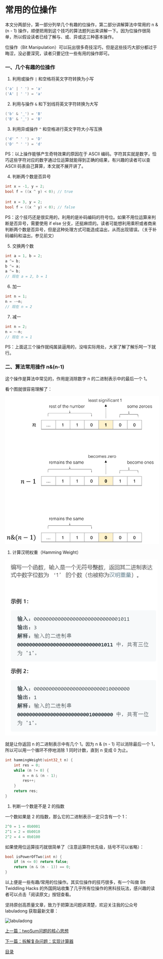 # 常用的位操作

本文分两部分，第一部分列举几个有趣的位操作，第二部分讲解算法中常用的 n & (n - 1) 操作，顺便把用到这个技巧的算法题列出来讲解一下。因为位操作很简单，所以假设读者已经了解与、或、异或这三种基本操作。

位操作（Bit Manipulation）可以玩出很多奇技淫巧，但是这些技巧大部分都过于晦涩，没必要深究，读者只要记住一些有用的操作即可。

### 一、几个有趣的位操作

1. 利用或操作 `|` 和空格将英文字符转换为小写

```c
('a' | ' ') = 'a'
('A' | ' ') = 'a'
```

2. 利用与操作 `&` 和下划线将英文字符转换为大写

```c
('b' & '_') = 'B'
('B' & '_') = 'B'
```

3. 利用异或操作 `^` 和空格进行英文字符大小写互换

```c
('d' ^ ' ') = 'D'
('D' ^ ' ') = 'd'
```

PS：以上操作能够产生奇特效果的原因在于 ASCII 编码。字符其实就是数字，恰巧这些字符对应的数字通过位运算就能得到正确的结果，有兴趣的读者可以查 ASCII 码表自己算算，本文就不展开讲了。

4. 判断两个数是否异号

```c
int x = -1, y = 2;
bool f = ((x ^ y) < 0); // true

int x = 3, y = 2;
bool f = ((x ^ y) < 0); // false
```

PS：这个技巧还是很实用的，利用的是补码编码的符号位。如果不用位运算来判断是否异号，需要使用 if else 分支，还挺麻烦的。读者可能想利用乘积或者商来判断两个数是否异号，但是这种处理方式可能造成溢出，从而出现错误。（关于补码编码和溢出，参见前文）

5. 交换两个数

```c
int a = 1, b = 2;
a ^= b;
b ^= a;
a ^= b;
// 现在 a = 2, b = 1
```

6. 加一

```c
int n = 1;
n = -~n;
// 现在 n = 2
```

7. 减一

```c
int n = 2;
n = ~-n;
// 现在 n = 1
```

PS：上面这三个操作就纯属装逼用的，没啥实际用处，大家了解了解乐呵一下就行。

### 二、算法常用操作 n&(n-1)

这个操作是算法中常见的，作用是消除数字 n 的二进制表示中的最后一个 1。

看个图就很容易理解了：

![n](../pictures/%E4%BD%8D%E6%93%8D%E4%BD%9C/1.png)

1. 计算汉明权重（Hamming Weight）

![title](../pictures/%E4%BD%8D%E6%93%8D%E4%BD%9C/title.png)

就是让你返回 n 的二进制表示中有几个 1。因为 n & (n - 1) 可以消除最后一个 1，所以可以用一个循环不停地消除 1 同时计数，直到 n 变成 0 为止。

```cpp
int hammingWeight(uint32_t n) {
    int res = 0;
    while (n != 0) {
        n = n & (n - 1);
        res++;
    }
    return res;
}
```

1. 判断一个数是不是 2 的指数

一个数如果是 2 的指数，那么它的二进制表示一定只含有一个 1：

```cpp
2^0 = 1 = 0b0001
2^1 = 2 = 0b0010
2^2 = 4 = 0b0100
```

如果使用位运算技巧就很简单了（注意运算符优先级，括号不可以省略）：

```cpp
bool isPowerOfTwo(int n) {
    if (n <= 0) return false;
    return (n & (n - 1)) == 0;
}
```

以上便是一些有趣/常用的位操作。其实位操作的技巧很多，有一个叫做 Bit Twiddling Hacks 的外国网站收集了几乎所有位操作的黑科技玩法，感兴趣的读者可以点击「阅读原文」按钮查看。

坚持原创高质量文章，致力于把算法问题讲清楚，欢迎关注我的公众号 labuladong 获取最新文章：

![labuladong](../pictures/labuladong.jpg)


[上一篇：twoSum问题的核心思想](../算法思维系列/twoSum问题的核心思想.md)

[下一篇：拆解复杂问题：实现计算器](../数据结构系列/实现计算器.md)

[目录](../README.md#目录)